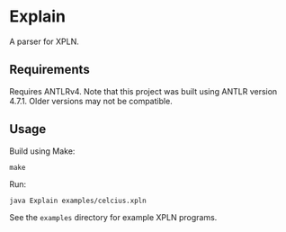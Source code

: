 # Explain

A parser for XPLN.

## Requirements

Requires ANTLRv4. Note that this project was built using ANTLR version 4.7.1. Older versions may not be compatible.

## Usage

Build using Make:

    make

Run:

    java Explain examples/celcius.xpln

See the `examples` directory for example XPLN programs.
